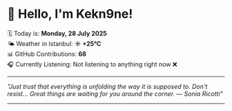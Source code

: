 # 👋 Hello, I'm Kekn9ne!

🗓️ Today is: **Monday, 28 July 2025**  
🌤️ Weather in Istanbul: **☀️   +25°C**  
📊 GitHub Contributions: **68**  
🎧 Currently Listening: Not listening to anything right now ❌

---

_"Just trust that everything is unfolding the way it is supposed to. Don't resist... Great things are waiting for you around the corner. — *Sonia Ricotti*"_

---
